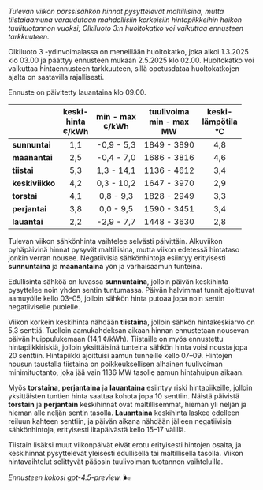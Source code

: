 *Tulevan viikon pörssisähkön hinnat pysyttelevät maltillisina, mutta tiistaiaamuna varaudutaan mahdollisiin korkeisiin hintapiikkeihin heikon tuulituotannon vuoksi; Olkiluoto 3:n huoltokatko voi vaikuttaa ennusteen tarkkuuteen.*

Olkiluoto 3 -ydinvoimalassa on meneillään huoltokatko, joka alkoi 1.3.2025 klo 03.00 ja päättyy ennusteen mukaan 2.5.2025 klo 02.00. Huoltokatko voi vaikuttaa hintaennusteen tarkkuuteen, sillä opetusdataa huoltokatkojen ajalta on saatavilla rajallisesti.

Ennuste on päivitetty lauantaina klo 09.00.

|             | keski-<br>hinta<br>¢/kWh | min - max<br>¢/kWh | tuulivoima<br>min - max<br>MW | keski-<br>lämpötila<br>°C |
|:------------|:------------------------:|:------------------:|:---------------------------:|:--------------------------:|
| **sunnuntai**   |           1,1            |     -0,9 - 5,3     |         1849 - 3890         |            4,8             |
| **maanantai**   |           2,5            |     -0,4 - 7,0     |         1686 - 3816         |            4,6             |
| **tiistai**     |           5,3            |     1,3 - 14,1     |         1136 - 4612         |            3,4             |
| **keskiviikko** |           4,2            |     0,3 - 10,2     |         1647 - 3970         |            2,9             |
| **torstai**     |           4,1            |     0,8 - 9,3      |         1828 - 2949         |            3,3             |
| **perjantai**   |           3,8            |     0,0 - 9,5      |         1590 - 3451         |            3,4             |
| **lauantai**    |           2,2            |     -2,9 - 7,7     |         1448 - 3630         |            2,8             |

Tulevan viikon sähkönhinta vaihtelee selvästi päivittäin. Alkuviikon pyhäpäivinä hinnat pysyvät maltillisina, mutta viikon edetessä hintataso jonkin verran nousee. Negatiivisia sähkönhintoja esiintyy erityisesti **sunnuntaina** ja **maanantaina** yön ja varhaisaamun tunteina.

Edullisinta sähköä on luvassa **sunnuntaina**, jolloin päivän keskihinta pysyttelee noin yhden sentin tuntumassa. Päivän halvimmat tunnit ajoittuvat aamuyölle kello 03–05, jolloin sähkön hinta putoaa jopa noin sentin negatiiviselle puolelle.

Viikon korkein keskihinta nähdään **tiistaina**, jolloin sähkön hintakeskiarvo on 5,3 senttiä. Tuolloin aamukahdeksan aikaan hinnan ennustetaan nousevan päivän huippulukemaan (14,1 ¢/kWh). Tiistaille on myös ennustettu hintapiikkiriskiä, jolloin yksittäisinä tunteina sähkön hinta voisi nousta jopa 20 senttiin. Hintapiikki ajoittuisi aamun tunneille kello 07–09. Hintojen nousun taustalla tiistaina on poikkeuksellisen alhainen tuulivoiman minimituotanto, joka jää vain 1136 MW tasolle aamun hintahuipun aikaan.

Myös **torstaina**, **perjantaina** ja **lauantaina** esiintyy riski hintapiikeille, jolloin yksittäisten tuntien hinta saattaa kohota jopa 10 senttiin. Näistä päivistä **torstain** ja **perjantain** keskihinnat ovat maltillisemmat, hieman yli neljän ja hieman alle neljän sentin tasolla. **Lauantaina** keskihinta laskee edelleen reiluun kahteen senttiin, ja päivän aikana nähdään jälleen negatiivisia sähkönhintoja, erityisesti iltapäivästä kello 15–17 välillä.

Tiistain lisäksi muut viikonpäivät eivät erotu erityisesti hintojen osalta, ja keskihinnat pysyttelevät yleisesti edullisella tai maltillisella tasolla. Viikon hintavaihtelut selittyvät pääosin tuulivoiman tuotannon vaihteluilla.

*Ennusteen kokosi gpt-4.5-preview.* 🌬️
